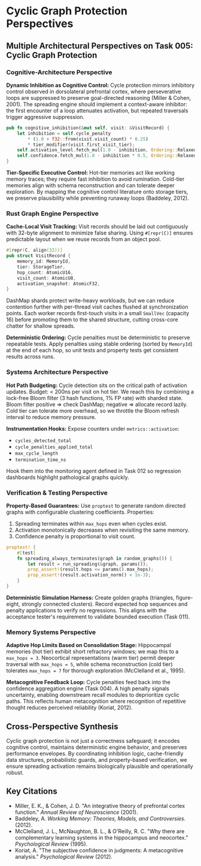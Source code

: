 # Cyclic Graph Protection Perspectives

## Multiple Architectural Perspectives on Task 005: Cyclic Graph Protection

### Cognitive-Architecture Perspective

**Dynamic Inhibition as Cognitive Control:**
Cycle protection mirrors inhibitory control observed in dorsolateral prefrontal cortex, where perseverative loops are suppressed to preserve goal-directed reasoning (Miller & Cohen, 2001). The spreading engine should implement a context-aware inhibitor: the first encounter of a loop attenuates activation, but repeated traversals trigger aggressive suppression.

```rust
pub fn cognitive_inhibition(&mut self, visit: &VisitRecord) {
    let inhibition = self.cycle_penalty
        * (1.0 + f32::from(visit.visit_count) * 0.25)
        * tier_modifier(visit.first_visit_tier);
    self.activation_level.fetch_mul(1.0 - inhibition, Ordering::Relaxed);
    self.confidence.fetch_mul(1.0 - inhibition * 0.5, Ordering::Relaxed);
}
```

**Tier-Specific Executive Control:**
Hot-tier memories act like working memory traces; they require fast inhibition to avoid rumination. Cold-tier memories align with schema reconstruction and can tolerate deeper exploration. By mapping the cognitive control literature onto storage tiers, we preserve plausibility while preventing runaway loops (Baddeley, 2012).

### Rust Graph Engine Perspective

**Cache-Local Visit Tracking:**
Visit records should be laid out contiguously with 32-byte alignment to minimize false sharing. Using `#[repr(C)]` ensures predictable layout when we reuse records from an object pool.

```rust
#[repr(C, align(32))]
pub struct VisitRecord {
    memory_id: MemoryId,
    tier: StorageTier,
    hop_count: AtomicU16,
    visit_count: AtomicU8,
    activation_snapshot: AtomicF32,
}
```

DashMap shards protect write-heavy workloads, but we can reduce contention further with per-thread visit caches flushed at synchronization points. Each worker records first-touch visits in a small `SmallVec` (capacity 16) before promoting them to the shared structure, cutting cross-core chatter for shallow spreads.

**Deterministic Ordering:**
Cycle penalties must be deterministic to preserve repeatable tests. Apply penalties using stable ordering (sorted by `MemoryId`) at the end of each hop, so unit tests and property tests get consistent results across runs.

### Systems Architecture Perspective

**Hot Path Budgeting:**
Cycle detection sits on the critical path of activation updates. Budget: < 200ns per visit on hot tier. We reach this by combining a lock-free Bloom filter (3 hash functions, 1% FP rate) with sharded state. Bloom filter positive ⇒ check DashMap; negative ⇒ allocate record lazily. Cold tier can tolerate more overhead, so we throttle the Bloom refresh interval to reduce memory pressure.

**Instrumentation Hooks:**
Expose counters under `metrics::activation`:
- `cycles_detected_total`
- `cycle_penalties_applied_total`
- `max_cycle_length`
- `termination_time_ns`

Hook them into the monitoring agent defined in Task 012 so regression dashboards highlight pathological graphs quickly.

### Verification & Testing Perspective

**Property-Based Guarantees:**
Use `proptest` to generate random directed graphs with configurable clustering coefficients. Properties:
1. Spreading terminates within `max_hops` even when cycles exist.
2. Activation monotonically decreases when revisiting the same memory.
3. Confidence penalty is proportional to visit count.

```rust
proptest! {
    #[test]
    fn spreading_always_terminates(graph in random_graphs()) {
        let result = run_spreading(&graph, params());
        prop_assert!(result.hops <= params().max_hops);
        prop_assert!(result.activation_norm() < 1e-3);
    }
}
```

**Deterministic Simulation Harness:**
Create golden graphs (triangles, figure-eight, strongly connected clusters). Record expected hop sequences and penalty applications to verify no regressions. This aligns with the acceptance tester's requirement to validate bounded execution (Task 011).

### Memory Systems Perspective

**Adaptive Hop Limits Based on Consolidation Stage:**
Hippocampal memories (hot tier) exhibit short refractory windows; we map this to a `max_hops = 3`. Neocortical representations (warm tier) permit deeper traversal with `max_hops = 5`, while schema reconstruction (cold tier) tolerates `max_hops = 7` for thorough exploration (McClelland et al., 1995).

**Metacognitive Feedback Loop:**
Cycle penalties feed back into the confidence aggregation engine (Task 004). A high penalty signals uncertainty, enabling downstream recall modules to deprioritize cyclic paths. This reflects human metacognition where recognition of repetitive thought reduces perceived reliability (Koriat, 2012).

## Cross-Perspective Synthesis
Cyclic graph protection is not just a correctness safeguard; it encodes cognitive control, maintains deterministic engine behavior, and preserves performance envelopes. By coordinating inhibition logic, cache-friendly data structures, probabilistic guards, and property-based verification, we ensure spreading activation remains biologically plausible and operationally robust.

## Key Citations
- Miller, E. K., & Cohen, J. D. "An integrative theory of prefrontal cortex function." *Annual Review of Neuroscience* (2001).
- Baddeley, A. *Working Memory: Theories, Models, and Controversies.* (2012).
- McClelland, J. L., McNaughton, B. L., & O'Reilly, R. C. "Why there are complementary learning systems in the hippocampus and neocortex." *Psychological Review* (1995).
- Koriat, A. "The subjective confidence in judgments: A metacognitive analysis." *Psychological Review* (2012).

